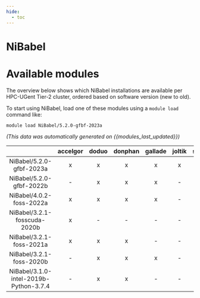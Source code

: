 ```yaml
---
hide:
  - toc
---
```


NiBabel
=======

# Available modules


The overview below shows which NiBabel installations are available per HPC-UGent Tier-2 cluster, ordered based on software version (new to old).

To start using NiBabel, load one of these modules using a `module load` command like:

```shell
module load NiBabel/5.2.0-gfbf-2023a
```

*(This data was automatically generated on {{modules_last_updated}})*  

| |accelgor|doduo|donphan|gallade|joltik|shinx|skitty|
| :---: | :---: | :---: | :---: | :---: | :---: | :---: | :---: |
|NiBabel/5.2.0-gfbf-2023a|x|x|x|x|x|x|x|
|NiBabel/5.2.0-gfbf-2022b|-|x|x|x|-|-|-|
|NiBabel/4.0.2-foss-2022a|x|x|x|x|-|-|-|
|NiBabel/3.2.1-fosscuda-2020b|x|-|-|-|-|-|-|
|NiBabel/3.2.1-foss-2021a|x|x|x|-|-|-|-|
|NiBabel/3.2.1-foss-2020b|-|x|x|x|-|-|-|
|NiBabel/3.1.0-intel-2019b-Python-3.7.4|-|x|x|-|-|-|-|
